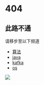 # 404
## 此路不通

请移步至以下频道

* [算法](/algo/)
* [java](/java/)
* [kafka](/kafka/)
* [os](/os/)

![](https://wx1.sinaimg.cn/mw690/00892ACmly1gl65ksv7moj30nd0cztfs.jpg)
